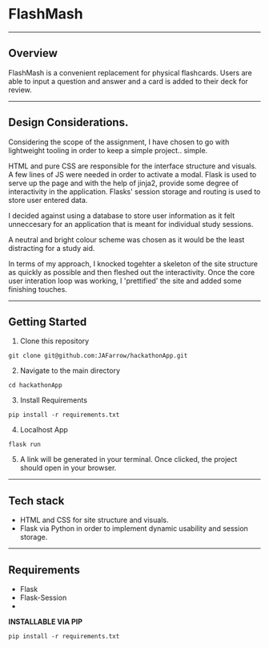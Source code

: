 # FlashMash
---
## Overview

FlashMash is a convenient replacement for physical flashcards. 
Users are able to input a question and answer and a card is added to their deck for review.

---
## Design Considerations.

Considering the scope of the assignment, I have chosen to go with lightweight tooling in order to keep a simple project.. simple.

HTML and pure CSS are responsible for the interface structure and visuals.
A few lines of JS were needed in order to activate a modal. 
Flask is used to serve up the page and with the help of jinja2, provide some degree of interactivity in the application.
Flasks' session storage and routing is used to store user entered data.

I decided against using a database to store user information as it felt unneccesary for an application that is meant for individual study sessions.

A neutral and bright colour scheme was chosen as it would be the least distracting for a study aid. 

In terms of my approach, I knocked togehter a skeleton of the site structure as quickly as possible and then fleshed out the interactivity.
Once the core user interation loop was working, I 'prettified' the site and added some finishing touches.

---
## Getting Started

1. Clone this repository
```shell
git clone git@github.com:JAFarrow/hackathonApp.git
```
2. Navigate to the main directory
```shell
cd hackathonApp
```
3. Install Requirements
```shell
pip install -r requirements.txt
```

4. Localhost App
```shell
flask run
```

5. A link will be generated in your terminal. Once clicked, the project should open in your browser.

---
## Tech stack

* HTML and CSS for site structure and visuals.
* Flask via Python in order to implement dynamic usability and session storage.

---
## Requirements

* Flask
* Flask-Session
* 
**INSTALLABLE VIA PIP**

```shell
pip install -r requirements.txt
```